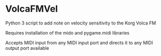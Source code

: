 # VolcaFMVel

Python 3 script to add note on velocity sensitivity to the Korg Volca FM

Requires installation of the mido and pygame.midi libraries

Accepts MIDI input from any MIDI input port and directs it to any MIDI output port available
